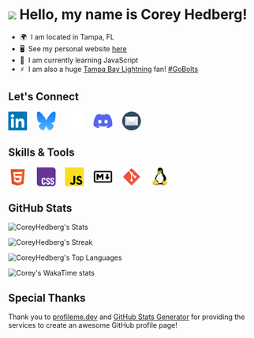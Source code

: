 # ![](https://user-images.githubusercontent.com/18350557/176309783-0785949b-9127-417c-8b55-ab5a4333674e.gif) Hello, my name is Corey Hedberg!

- 🌍  I am located in Tampa, FL
- 🖥️  See my personal website [here](https://coreyhedberg.dev)
- 🧠  I am currently learning JavaScript
- ⚡  I am also a huge [Tampa Bay Lightning](https://www.nhl.com/lightning) fan! [#GoBolts](https://bsky.app/hashtag/GoBolts)

## Let's Connect

<p align="left">
<a href="https://www.linkedin.com/in/coreyhedberg" target="_blank" rel="noreferrer"><img src="./images/linkedin.svg" alt="LinkedIn" width="38" height="38" /></a>
&nbsp; &nbsp;
<a href="https://bsky.app/profile/cheddr.bsky.social" target="_blank" rel="noreferrer"><img src="./images/bluesky.svg" alt="Bluesky" width="38" height="38" /></a>
&nbsp; &nbsp;
<a href="https://www.freecodecamp.org/coreyhedberg" target="_blank" rel="noreferrer"><img src="./images/free_code_camp.svg" alt="Free Code Camp" width="38" height="38"/></a>
&nbsp; &nbsp;
<a href="https://discord.com/users/CoreyH#1378" target="_blank" rel="noreferrer"><img src="./images/discord.svg" alt="Discord" width="38" height="38" /></a>
&nbsp; &nbsp;
<a href="mailto:corey@coreyhedberg.dev" rel="noreferrer"><img src="./images/email.svg" alt="Email" width="38" height="38" /></a>
</p>

## Skills & Tools

<p align="left">
<img src="./images/html5.svg" alt="HTML5" width="38" />
&nbsp; &nbsp;
<img src="./images/css.svg" alt="CSS" width="38" />
&nbsp; &nbsp;
<img src="./images/javascript.svg" alt="JavaScript" width="38" />
&nbsp; &nbsp;
<img src="./images/markdown.svg" alt="Markdown" width="38" />
&nbsp; &nbsp;
<img src="./images/git.svg" alt="Git" width="38" />
&nbsp; &nbsp;
<img src="./images/linux.svg" alt="Linux" width="38" />
</p>

## GitHub Stats

![CoreyHedberg's Stats](https://github-readme-stats.vercel.app/api?username=CoreyHedberg&theme=tokyonight&show_icons=true&hide_border=true&count_private=true)

![CoreyHedberg's Streak](https://github-readme-streak-stats.herokuapp.com/?user=CoreyHedberg&theme=tokyonight&hide_border=true)

![CoreyHedberg's Top Languages](https://github-readme-stats.vercel.app/api/top-langs/?username=CoreyHedberg&theme=tokyonight&show_icons=true&hide_border=true&layout=pie)

![Corey's WakaTime stats](https://github-readme-stats.vercel.app/api/wakatime?username=chedberg&theme=tokyonight&hide_border=true&display_format=percent&v=2)

<!-- Github Stats on Netlify
     TODO: Working to get the Github readme stats working on my own instance.

![CoreyHedberg's Stats](https://chedberg-github-readme-stats.netlify.app/api?username=CoreyHedberg&theme=tokyonight&show_icons=true&hide_border=true&count_private=true)

![CoreyHedberg's Streak](https://chedberg-github-readme-stats.netlify.app/?user=CoreyHedberg&theme=tokyonight&hide_border=true)

![CoreyHedberg's Top Languages](https://chedberg-github-readme-stats.netlify.app/api/top-langs/?username=CoreyHedberg&theme=tokyonight&show_icons=true&hide_border=true&layout=compact)

![Corey's WakaTime stats](https://chedberg-github-readme-stats.netlify.app/api/wakatime?username=chedberg&theme=tokyonight&hide_border=true&display_format=percent&v=2)
-->

## Special Thanks

Thank you to [profileme.dev](https://www.profileme.dev/) and [GitHub Stats Generator](https://gh-stats-gen.vercel.app/) for providing the services to create an awesome GitHub profile page!
